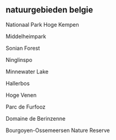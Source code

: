 ## natuurgebieden belgie

Nationaal Park Hoge Kempen

Middelheimpark

Sonian Forest

Ninglinspo 

Minnewater Lake

Hallerbos

Hoge Venen

Parc de Furfooz

Domaine de Berinzenne

Bourgoyen-Ossemeersen Nature Reserve



